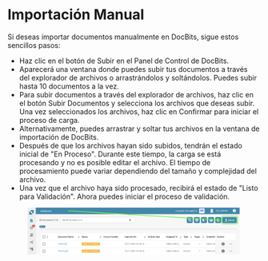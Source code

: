 # Importación Manual

Si deseas importar documentos manualmente en DocBits, sigue estos sencillos pasos:

* Haz clic en el botón de Subir en el Panel de Control de DocBits.
* Aparecerá una ventana donde puedes subir tus documentos a través del explorador de archivos o arrastrándolos y soltándolos. Puedes subir hasta 10 documentos a la vez.
* Para subir documentos a través del explorador de archivos, haz clic en el botón Subir Documentos y selecciona los archivos que deseas subir. Una vez seleccionados los archivos, haz clic en Confirmar para iniciar el proceso de carga.
* Alternativamente, puedes arrastrar y soltar tus archivos en la ventana de importación de DocBits.
* Después de que los archivos hayan sido subidos, tendrán el estado inicial de "En Proceso". Durante este tiempo, la carga se está procesando y no es posible editar el archivo. El tiempo de procesamiento puede variar dependiendo del tamaño y complejidad del archivo.
* Una vez que el archivo haya sido procesado, recibirá el estado de "Listo para Validación". Ahora puedes iniciar el proceso de validación.

<figure><img src="../../../.gitbook/assets/manual-import1.png" alt=""><figcaption></figcaption></figure>
